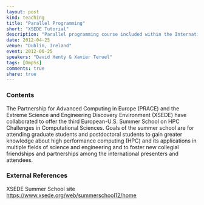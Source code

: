 ```yaml
---
layout: post
kind: teaching
title: "Parallel Programming"
short: "XSEDE Tutorial"
description: "Parallel programming course included within the International Summer School on HPC Challenges in Computational Sciences (2012)"
date: 2012-04-25
venue: "Dublin, Ireland"
event: 2012-06-25
speakers: "David Henty & Xavier Teruel"
tags: [OmpSs]
comments: true
share: true
---
```


### Contents

The Partnership for Advanced Computing in Europe (PRACE) and the Extreme
Science and Engineering Discovery Environment (XSEDE) have collaborated to
offer the third European-U.S. Summer School on HPC Challenges in Computational
Sciences. Goals of the summer school are for attending graduate students and
postdoctoral students to gain greater knowledge about high performance
computing (HPC) and its applications in multiple fields of science and
engineering and to foster new collegial friendships and partnerships among the
international presenters and attendees.

### External References

XSEDE Summer School site  <https://www.xsede.org/web/summerschool12/home>

